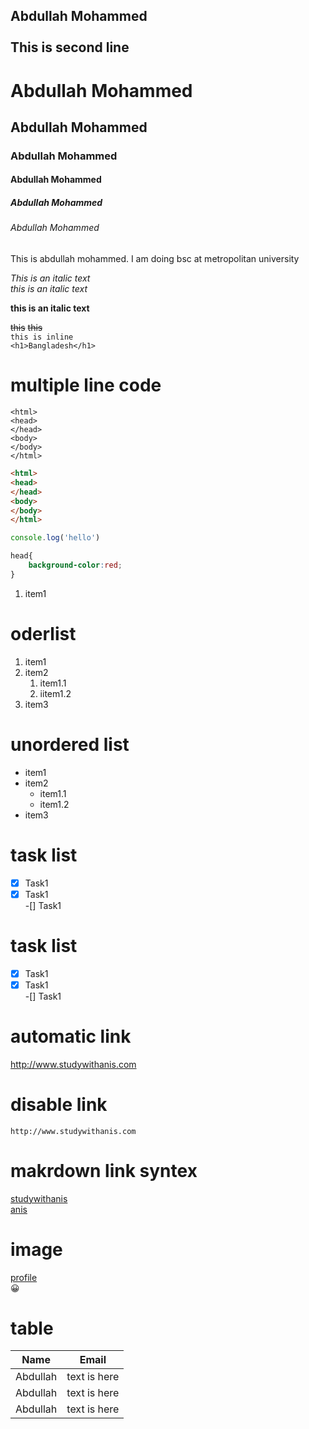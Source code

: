 <!--markdown tutorial-->
Abdullah Mohammed<br/>  
This is second line
---
# Abdullah Mohammed
## Abdullah Mohammed
### Abdullah Mohammed
#### Abdullah Mohammed
##### Abdullah Mohammed
###### Abdullah Mohammed

<p>This is abdullah mohammed. I am doing bsc at metropolitan university</p>

<i>This is an italic text</i>  
_this is an italic text_

__this is an italic text__

<del>this</del>
~~this~~  
`this is inline`  
`<h1>Bangladesh</h1>`

# multiple line code
```
<html>
<head>
</head>
<body>
</body>
</html>

```
```html
<html>
<head>
</head>
<body>
</body>
</html>

```
```javascript
console.log('hello')

```

```css
head{
    background-color:red;
}

```
<ol>
<li>item1</li>
</ol>

# oderlist

1. item1
2. item2
   1. item1.1
   2. iitem1.2
3. item3

# unordered list
- item1
- item2
   - item1.1
   - item1.2
- item3

# task list
-[x] Task1  
-[x] Task1  
-[] Task1

# task list
-[x] Task1  
-[x] Task1  
-[] Task1

# automatic link
http://www.studywithanis.com

# disable link
`http://www.studywithanis.com`

# makrdown link syntex
[studywithanis](http://www.studywithanis.com)  
[anis][websitelink]

<!-- all link is here-->
[websitelink]: http://www.studywithanis.com

# image
[profile](./images/_MG_6884.JPG)  
😀

# table
| Name | Email |
| ----- | ----- |
| Abdullah | text is here |
| Abdullah |text is here|
|Abdullah |text is here|

